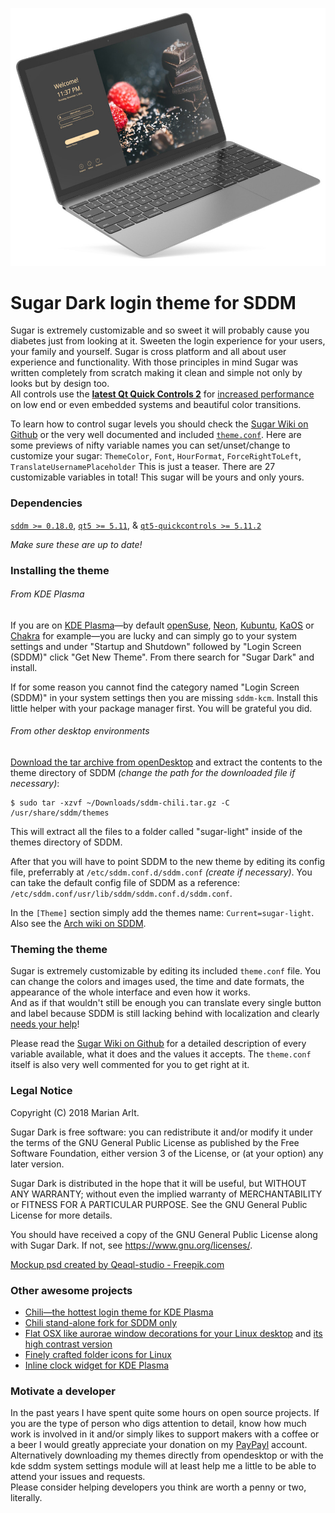 ![Screenshot of the interface of the Sugar Dark theme for SDDM](Previews/Mockup.jpg "The default interface of the Sugar Dark theme for SDDM")

# Sugar Dark login theme for SDDM

Sugar is extremely customizable and so sweet it will probably cause you diabetes just from looking at it. Sweeten the login experience for your users, your family and yourself. Sugar is cross platform and all about user experience and functionality.
With those principles in mind Sugar was written completely from scratch making it clean and simple not only by looks but by design too.  
All controls use the **[latest Qt Quick Controls 2](http://doc.qt.io/qt-5/qtquickcontrols2-index.html)** for [increased performance](https://blog.qt.io/blog/2015/03/31/qt-quick-controls-for-embedded/) on low end or even embedded systems and beautiful color transitions.

To learn how to control sugar levels you should check the [Sugar Wiki on Github](https://github.com/MarianArlt/sddm-sugar-light/wiki/Before-you-begin) or the very well documented and included [`theme.conf`](theme.conf).
Here are some previews of nifty variable names you can set/unset/change to customize your sugar:
`ThemeColor`, `Font`, `HourFormat`, `ForceRightToLeft`, `TranslateUsernamePlaceholder`
This is just a teaser. There are 27 customizable variables in total! This sugar will be yours and only yours.  

### Dependencies

[`sddm >= 0.18.0`](https://github.com/sddm/sddm), [`qt5 >= 5.11`](http://doc.qt.io/qt-5/index.html), & [`qt5-quickcontrols >= 5.11.2`](http://doc.qt.io/qt-5/qtquickcontrols2-index.html)

*Make sure these are up to date!*

### Installing the theme

###### From KDE Plasma

If you are on [KDE Plasma](https://www.kde.org/plasma-desktop)—by default [openSuse](https://www.opensuse.org/), [Neon](https://neon.kde.org/), [Kubuntu](https://kubuntu.org/), [KaOS](https://kaosx.us/) or [Chakra](https://www.chakralinux.org/) for example—you are lucky and can simply go to your system settings and under "Startup and Shutdown" followed by "Login Screen (SDDM)" click "Get New Theme". From there search for "Sugar Dark" and install.

If for some reason you cannot find the category named "Login Screen (SDDM)" in your system settings then you are missing `sddm-kcm`. Install this little helper with your package manager first. You will be grateful you did.

###### From other desktop environments

[Download the tar archive from openDesktop](https://www.opendesktop.org/p/1240784) and extract the contents to the theme directory of SDDM *(change the path for the downloaded file if necessary)*:
```
$ sudo tar -xzvf ~/Downloads/sddm-chili.tar.gz -C /usr/share/sddm/themes
```
This will extract all the files to a folder called "sugar-light" inside of the themes directory of SDDM.  

After that you will have to point SDDM to the new theme by editing its config file, preferrably at `/etc/sddm.conf.d/sddm.conf` *(create if necessary)*. You can take the default config file of SDDM as a reference: `/etc/sddm.conf/usr/lib/sddm/sddm.conf.d/sddm.conf`.  

In the `[Theme]` section simply add the themes name: `Current=sugar-light`. Also see the [Arch wiki on SDDM](https://wiki.archlinux.org/index.php/SDDM).

### Theming the theme

Sugar is extremely customizable by editing its included `theme.conf` file. You can change the colors and images used, the time and date formats, the appearance of the whole interface and even how it works.  
And as if that wouldn't still be enough you can translate every single button and label because SDDM is still lacking behind with localization and clearly [needs your help](https://github.com/sddm/sddm/wiki/Localization)!

Please read the [Sugar Wiki on Github](https://github.com/MarianArlt/sddm-sugar-light/wiki/Before-you-begin) for a detailed description of every variable available, what it does and the values it accepts. The `theme.conf` itself is also very well commented for you to get right at it.

### Legal Notice

Copyright (C) 2018 Marian Arlt.  

Sugar Dark is free software: you can redistribute it and/or modify it under the terms of the GNU General Public License as published by the Free Software Foundation, either version 3 of the License, or (at your option) any later version.  

Sugar Dark is distributed in the hope that it will be useful, but WITHOUT ANY WARRANTY; without even the implied warranty of MERCHANTABILITY or FITNESS FOR A PARTICULAR PURPOSE. See the GNU General Public License for more details.  

You should have received a copy of the GNU General Public License along with Sugar Dark. If not, see <https://www.gnu.org/licenses/>.

[Mockup psd created by Qeaql-studio - Freepik.com](https://www.freepik.com/free-photos-vectors/mockup)

### Other awesome projects

- [Chili—the hottest login theme for KDE Plasma](https://www.opendesktop.org/p/1214121)
- [Chili stand-alone fork for SDDM only](https://www.opendesktop.org/p/1240784)
- [Flat OSX like aurorae window decorations for your Linux desktop](https://www.opendesktop.org/p/1199822) and [its high contrast version](https://www.opendesktop.org/p/1246756)
- [Finely crafted folder icons for Linux](https://www.opendesktop.org/p/1228310)
- [Inline clock widget for KDE Plasma](https://www.opendesktop.org/p/1245902)

### Motivate a developer

In the past years I have spent quite some hours on open source projects. If you are the type of person who digs attention to detail, know how much work is involved in it and/or simply likes to support makers with a coffee or a beer I would greatly appreciate your donation on my [PayPayl](https://www.paypal.me/marianarlt) account.  
Alternatively downloading my themes directly from opendesktop or with the kde sddm system settings module will at least help me a little to be able to attend your issues and requests.  
Please consider helping developers you think are worth a penny or two, literally.
